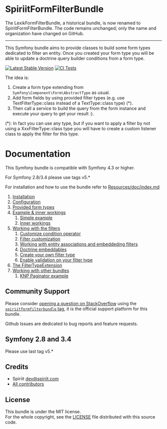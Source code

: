 SpiriitFormFilterBundle
=====================

The LexikFormFilterBundle, a historical bundle, is now renamed to SpiriitFormFilterBundle. 
The code remains unchanged; only the name and organization have changed on GitHub.

------------------------------------------------------------------------------------------------

This Symfony bundle aims to provide classes to build some form types dedicated to filter an entity.
Once you created your form type you will be able to update a doctrine query builder conditions from a form type.

[![Latest Stable Version](https://poser.pugx.org/spiriitlabs/form-filter-bundle/v/stable.svg)](https://packagist.org/packages/spiriitlabs/form-filter-bundle)
[![CI Tests](https://github.com/SpiriitLabs/form-filter-bundle/actions/workflows/ci.yml/badge.svg)](https://github.com/SpiriitLabs/form-filter-bundle/actions/workflows/ci.yml)

The idea is:

1. Create a form type extending from `Symfony\Component\Form\AbstractType` as usual.
2. Add form fields by using provided filter types (e.g. use TextFilterType::class instead of a TextType::class type) (*).
3. Then call a service to build the query from the form instance and execute your query to get your result :).

(*): In fact you can use any type, but if you want to apply a filter by not using a XxxFilterType::class type you will 
have to create a custom listener class to apply the filter for this type.



Documentation
=============

This Symfony bundle is compatible with Symfony 4.3 or higher.

For Symfony 2.8/3.4 please use tags v5.*

For installation and how to use the bundle refer to [Resources/doc/index.md](Resources/doc/index.md)

1. [Installation](Resources/doc/installation.md)
2. [Configuration](Resources/doc/configuration.md)
3. [Provided form types](Resources/doc/provided-types.md)
4. [Example & inner workings](Resources/doc/basics.md)
    1. [Simple example](Resources/doc/basics.md#i-simple-example)
    2. [Inner workings](Resources/doc/basics.md#ii-inner-workings)
5. [Working with the filters](Resources/doc/working-with-the-bundle.md)
    1. [Customize condition operator](Resources/doc/working-with-the-bundle.md#i-customize-condition-operator)
    2. [Filter customization](Resources/doc/working-with-the-bundle.md#ii-filter-customization)
    3. [Working with entity associations and embeddeding filters](Resources/doc/working-with-the-bundle.md#iii-working-with-entity-associations-and-embeddeding-filters)
    4. [Doctrine embeddables](Resources/doc/working-with-the-bundle.md#iv-doctrine-embeddables-orm)
    5. [Create your own filter type](Resources/doc/working-with-the-bundle.md#v-create-your-own-filter-type)
    6. [Enable validation on your filter type](Resources/doc/working-with-the-bundle.md#vi-enable-filtertype-form-validation)
6. [The FilterTypeExtension](Resources/doc/filtertypeextension.md)
7. [Working with other bundles](Resources/doc/working-with-other-bundles.md)
    1. [KNP Paginator example](Resources/doc/working-with-other-bundles.md#i-knp-paginator-example)

Community Support
-----------------

Please consider [opening a question on StackOverflow](http://stackoverflow.com/questions/ask) using the [`spiriitformfilterbundle` tag](http://stackoverflow.com/questions/tagged/spiriitformfilterbundle),  it is the official support platform for this bundle.
  
Github Issues are dedicated to bug reports and feature requests.

Symfony 2.8 and 3.4
-------------------

Please use last tag v5.*

Credits
-------

* Spiriit <dev@spiriit.com>
* [All contributors](https://github.com/SpiriitLabs/form-filter-bundle/graphs/contributors)

License
-------

This bundle is under the MIT license.  
For the whole copyright, see the [LICENSE](LICENSE) file distributed with this source code.
